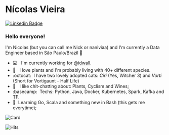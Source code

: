 <!--
**nickrvieira/nickrvieira** is a ✨ _special_ ✨ repository because its `README.md` (this file) appears on your GitHub profile.

Here are some ideas to get you started:

- 🔭 I’m currently working on ...
- 🌱 I’m currently learning ...
- 👯 I’m looking to collaborate on ...
- 🤔 I’m looking for help with ...
- 💬 Ask me about ...
- 📫 How to reach me: ...
- 😄 Pronouns: ...
- ⚡ Fun fact: ...
-->

# Nícolas Vieira
[![Linkedin Badge](https://img.shields.io/badge/-nicolasrvieira-blue?style=flat-square&logo=Linkedin&logoColor=white&link=https://www.linkedin.com/in/nicolasrvieira//)](https://www.linkedin.com/in/nicolasrvieira/)

### Hello everyone! 

I'm Nicolas (but you can call me Nick or naniviaa) and I'm currently a Data Engineer based in São Paulo/Brazil 🌆

- 💻 &nbsp; I'm currently working for [@idwall](https://github.com/idwall).
- 🌴 &nbsp; I love plants and I'm probably living with 40+ different species.
- :octocat:&nbsp; I have two lovely adopted cats: _Ciri_ (Yes, Witcher 3) and _Vorti_ (Short for Vortigaunt - Half Life)
- 💬 &nbsp; I like chit-chatting about: Plants, Cyclism and Wines;
- :basecamp:&nbsp; Techs: Python, Java, Docker, Kubernetes, Spark, Kafka and TF.
- 🧮&nbsp; Learning Go, Scala and something new in Bash (this gets me everytime);


![Card](https://github-readme-stats.vercel.app/api?username=nickrvieira&show_icons=true&count_private=true&hide_rank=true&theme=prussian)

![Hits](https://hits.seeyoufarm.com/api/count/incr/badge.svg?url=https%3A%2F%2Fgithub.com%2Fnickrvieira&count_bg=%23FF9900&title_bg=%23969292&icon=inkscape.svg&icon_color=%231B5BC4&title=views&edge_flat=false)
